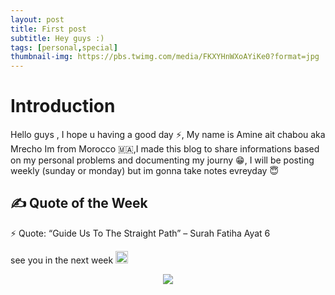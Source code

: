 ```yaml
---
layout: post
title: First post
subtitle: Hey guys :)
tags: [personal,special]
thumbnail-img: https://pbs.twimg.com/media/FKXYHnWXoAYiKe0?format=jpg
---
```

# Introduction 

Hello guys , I hope u having a good day ⚡, My name is Amine ait chabou aka Mrecho Im from Morocco 🇲🇦,I made this blog to share informations based on my personal problems and documenting my journy 😁, I will be posting weekly (sunday or monday) but im gonna take notes evreyday 😇


## ✍️ Quote of the Week

⚡ Quote: “Guide Us To The Straight Path” – Surah Fatiha Ayat 6

see you in the next week <img src="https://media.giphy.com/media/hvRJCLFzcasrR4ia7z/giphy.gif" width="20px"> <br>

<p align="center">
<img src=https://media.giphy.com/media/80Cdy9EteIuOc/giphy.gif"></p>